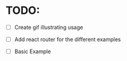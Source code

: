 # TODO:
- [ ] Create gif illustrating usage
- [ ] Add react router for the different examples
- [ ] Basic Example



